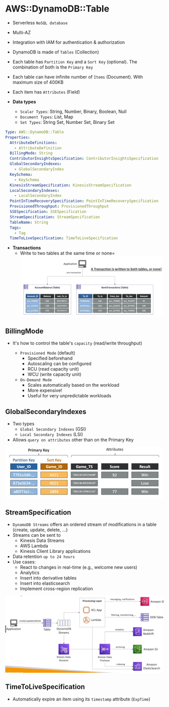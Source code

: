 # AWS::DynamoDB::Table

- Serverless `NoSQL database`
- Multi-AZ
- Integration with IAM for authentication & authorization

- DynamoDB is made of `Tables` (Collection)
- Each table has `Partition Key` and a `Sort Key` (optional). The combination of both is the `Primary Key`
- Each table can have infinite number of `Items` (Document). With maximum size of 400KB
- Each item has `Attributes` (Field)

- **Data types**
  - `Scalar Types`: String, Number, Binary, Boolean, Null
  - `Document Types`: List, Map
  - `Set Types`: String Set, Number Set, Binary Set

```yaml
Type: AWS::DynamoDB::Table
Properties:
  AttributeDefinitions:
    - AttributeDefinition
  BillingMode: String
  ContributorInsightsSpecification: ContributorInsightsSpecification
  GlobalSecondaryIndexes:
    - GlobalSecondaryIndex
  KeySchema:
    - KeySchema
  KinesisStreamSpecification: KinesisStreamSpecification
  LocalSecondaryIndexes:
    - LocalSecondaryIndex
  PointInTimeRecoverySpecification: PointInTimeRecoverySpecification
  ProvisionedThroughput: ProvisionedThroughput
  SSESpecification: SSESpecification
  StreamSpecification: StreamSpecification
  TableName: String
  Tags:
    - Tag
  TimeToLiveSpecification: TimeToLiveSpecification
```

- **Transactions**
  - Write to two tables at the same time or none=
    ![Transactions](../../../images/dynamodb-transactions.png)

## BillingMode

- It's how to control the table's `capacity` (read/write throughput)

  - `Provisioned Mode` (default)
    - Specified beforehand
    - Autoscaling can be configured
    - RCU (read capacity unit)
    - WCU (write capacity unit)
  - `On-Demand Mode`
    - Scales automatically based on the workload
    - More expensive!
    - Useful for very unpredictable workloads

## GlobalSecondaryIndexes

- Two types
  - `Global Secondary Indexes` (GSI)
  - `Local Secondary Indexes` (LSI)
- Allows `query on attributes` other than on the Primary Key

![Indexes](../../../images/dynamodb-indexes.png)

## StreamSpecification

- `DynamoDB Streams` offers an ordered stream of modifications in a table (create, update, delete, ...)
- Streams can be sent to
  - Kinesis Data Streams
  - AWS Lambda
  - Kinesis Client Library applications
- Data retention `up to 24 hours`
- Use cases:
  - React to changes in real-time (e.g., welcome new users)
  - Analytics
  - Insert into derivative tables
  - Insert into elasticsearch
  - Implement cross-region replication

![Streams](../../../images/dynamodb-streams.png)

## TimeToLiveSpecification

- Automatically expire an item using its `timestamp` attribute (`ExpTime`)
